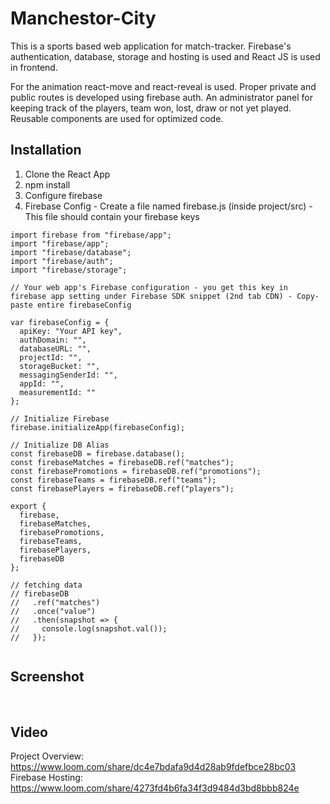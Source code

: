 # Manchestor-City

This is a sports based web application for match-tracker. Firebase's authentication, database, storage and hosting is used and React JS is used in frontend.

For the animation react-move and react-reveal is used. Proper private and public routes is developed using firebase auth. An administrator panel for keeping track of the players, team won, lost, draw or not yet played. Reusable components are used for optimized code. 

## Installation
1. Clone the React App
2. npm install
3. Configure firebase
4. Firebase Config - Create a file named firebase.js (inside project/src) - This file should contain your firebase keys

```
import firebase from "firebase/app";
import "firebase/app";
import "firebase/database";
import "firebase/auth";
import "firebase/storage";

// Your web app's Firebase configuration - you get this key in firebase app setting under Firebase SDK snippet (2nd tab CDN) - Copy-paste entire firebaseConfig

var firebaseConfig = {
  apiKey: "Your API key",
  authDomain: "",
  databaseURL: "",
  projectId: "",
  storageBucket: "",
  messagingSenderId: "",
  appId: "",
  measurementId: ""
};

// Initialize Firebase
firebase.initializeApp(firebaseConfig);

// Initialize DB Alias
const firebaseDB = firebase.database();
const firebaseMatches = firebaseDB.ref("matches");
const firebasePromotions = firebaseDB.ref("promotions");
const firebaseTeams = firebaseDB.ref("teams");
const firebasePlayers = firebaseDB.ref("players");

export {
  firebase,
  firebaseMatches,
  firebasePromotions,
  firebaseTeams,
  firebasePlayers,
  firebaseDB
};

// fetching data
// firebaseDB
//   .ref("matches")
//   .once("value")
//   .then(snapshot => {
//     console.log(snapshot.val());
//   });


```

## Screenshot
<img src='https://user-images.githubusercontent.com/15896579/75110539-59fa3480-5655-11ea-9d59-d1784fc825d8.png' alt=""/>
<img src='https://user-images.githubusercontent.com/15896579/75110541-5bc3f800-5655-11ea-8ed8-52b786ee3977.png' alt=""/>
<img src='https://user-images.githubusercontent.com/15896579/75110542-5c5c8e80-5655-11ea-95cd-8a92d9e42876.png' alt=""/>
<img src='https://user-images.githubusercontent.com/15896579/75110543-5cf52500-5655-11ea-90bc-372667fb5dd7.png' alt=""/>
<img src='https://user-images.githubusercontent.com/15896579/75110544-5cf52500-5655-11ea-9c96-cabff82266c8.png' alt=""/>

## Video
Project Overview: https://www.loom.com/share/dc4e7bdafa9d4d28ab9fdefbce28bc03
Firebase Hosting: https://www.loom.com/share/4273fd4b6fa34f3d9484d3bd8bbb824e

